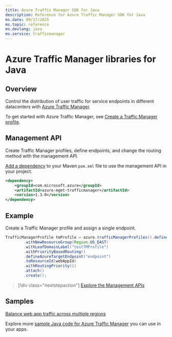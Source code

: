 ```yaml
---
title: Azure Traffic Manager SDK for Java
description: Reference for Azure Traffic Manager SDK for Java
ms.date: 09/17/2025
ms.topic: reference
ms.devlang: java
ms.service: trafficmanager
---
```

# Azure Traffic Manager libraries for Java

## Overview

Control the distribution of user traffic for service endpoints in different datacenters with [Azure Traffic Manager](/azure/traffic-manager/traffic-manager-overview).

To get started with Azure Traffic Manager, see [Create a Traffic Manager profile](/azure/traffic-manager/traffic-manager-create-profile).

## Management API

Create Traffic Manager profiles, define endpoints, and change the routing method with the management API. 

[Add a dependency](https://maven.apache.org/guides/getting-started/index.html#How_do_I_use_external_dependencies) to your Maven `pom.xml` file to use the management API in your project.  

```XML
<dependency>
    <groupId>com.microsoft.azure</groupId>
    <artifactId>azure-mgmt-trafficmanager</artifactId>
    <version>1.3.0</version>
</dependency>
```   

## Example

Create a Traffic Manager profile and assign a single endpoint.

```java
TrafficManagerProfile tmProfile = azure.trafficManagerProfiles().define("testTMProfile")
        .withNewResourceGroup(Region.US_EAST)
        .withLeafDomainLabel("testTMProfile")
        .withPriorityBasedRouting()
        .defineAzureTargetEndpoint("endpoint")
        .toResourceId(webAppId)
        .withRoutingPriority(1)
        .attach()
        .create();
```

> [!div class="nextstepaction"]
> [Explore the Management APIs](/java/api/overview/azure/trafficmanager/management)

## Samples

[Balance web app traffic across multiple regions](https://github.com/Azure-Samples/traffic-manager-java-manage-profiles)

Explore more [sample Java code for Azure Traffic Manager](https://azure.microsoft.com/resources/samples/?platform=java&term=traffic) you can use in your apps.